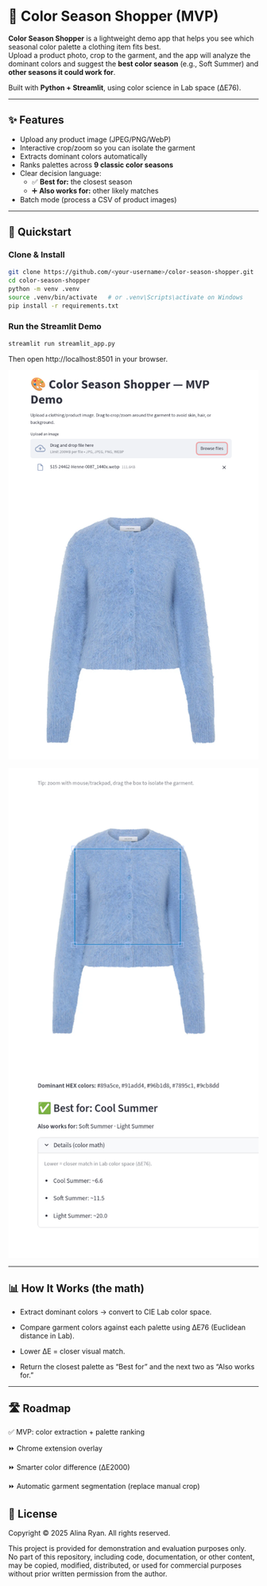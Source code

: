 # 🎨 Color Season Shopper (MVP)

**Color Season Shopper** is a lightweight demo app that helps you see which seasonal color palette a clothing item fits best.  
Upload a product photo, crop to the garment, and the app will analyze the dominant colors and suggest the **best color season** (e.g., Soft Summer) and **other seasons it could work for**.

Built with **Python + Streamlit**, using color science in Lab space (ΔE76).

---

## ✨ Features
- Upload any product image (JPEG/PNG/WebP)
- Interactive crop/zoom so you can isolate the garment
- Extracts dominant colors automatically
- Ranks palettes across **9 classic color seasons**
- Clear decision language:
  - ✅ **Best for:** the closest season
  - ➕ **Also works for:** other likely matches
- Batch mode (process a CSV of product images)

---

## 🚀 Quickstart

### Clone & Install
```bash
git clone https://github.com/<your-username>/color-season-shopper.git
cd color-season-shopper
python -m venv .venv
source .venv/bin/activate   # or .venv\Scripts\activate on Windows
pip install -r requirements.txt
```

### Run the Streamlit Demo
```bash
streamlit run streamlit_app.py
```
Then open http://localhost:8501 in your browser.

<p align="center"> <img src="screenshots/demo_upload.png" width="600" alt="Upload and crop demo"> </p> <p align="center"> <img src="screenshots/demo_result.png" width="600" alt="Best for Cool Summer result"> </p>

---

## 📊 How It Works (the math)

- Extract dominant colors → convert to CIE Lab color space.

- Compare garment colors against each palette using ΔE76 (Euclidean distance in Lab).

- Lower ΔE = closer visual match.

- Return the closest palette as “Best for” and the next two as “Also works for.”
---
## 🛣️ Roadmap

✅ MVP: color extraction + palette ranking

⏩ Chrome extension overlay

⏩ Smarter color difference (ΔE2000)

⏩ Automatic garment segmentation (replace manual crop)

## 📜 License

Copyright © 2025 Alina Ryan. All rights reserved.

This project is provided for demonstration and evaluation purposes only.  
No part of this repository, including code, documentation, or other content,  
may be copied, modified, distributed, or used for commercial purposes  
without prior written permission from the author.
